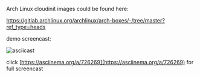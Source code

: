 
Arch Linux cloudinit images could be found here:

https://gitlab.archlinux.org/archlinux/arch-boxes/-/tree/master?ref_type=heads

demo screencast:

![asciicast](https://asciinema.org/a/726269.svg)

click [https://asciinema.org/a/726269](https://asciinema.org/a/726269) for full screencast
